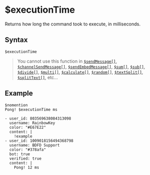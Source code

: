 # $executionTime
Returns how long the command took to execute, in milliseconds.

## Syntax
```
$executionTime
```

> You cannot use this function in [`$sendMessage[]`](./sendMessage.md), [`$channelSendMessage[]`](./findUser.md), [`$sendEmbedMessage[]`](./sendEmbedMessage.md), [`$sum[]`](./sum.md), [`$sub[]`](./sub.md), [`$divide[]`](./divide.md), [`$multi[]`](./multi.md), [`$calculate[]`](./calculate.md), [`$random[]`](./randomComplex.md), [`$textSplit[]`](./textSplit.md), [`$splitText[]`](./splitText.md), etc...

## Example
```
$nomention
Pong! $executionTime ms
```

```discord yaml
- user_id: 803569638084313098
  username: RainbowKey
  color: "#E67E22"
  content: |
    !example
- user_id: 1009018156494368798
  username: BDFD Support
  color: "#378afa"
  bot: true
  verified: true
  content: |
    Pong! 12 ms
```
